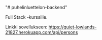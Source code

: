 "# puhelinluettelon-backend" 

Full Stack -kurssille.

Linkki sovellukseen: https://quiet-lowlands-21827.herokuapp.com/api/persons
